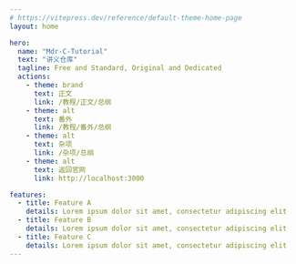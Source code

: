 ```yaml
---
# https://vitepress.dev/reference/default-theme-home-page
layout: home

hero:
  name: "Mdr-C-Tutorial"
  text: "讲义仓库"
  tagline: Free and Standard, Original and Dedicated
  actions:
    - theme: brand
      text: 正文
      link: /教程/正文/总纲
    - theme: alt
      text: 番外
      link: /教程/番外/总纲
    - theme: alt
      text: 杂项
      link: /杂项/总纲
    - theme: alt
      text: 返回官网
      link: http://localhost:3000

features:
  - title: Feature A
    details: Lorem ipsum dolor sit amet, consectetur adipiscing elit
  - title: Feature B
    details: Lorem ipsum dolor sit amet, consectetur adipiscing elit
  - title: Feature C
    details: Lorem ipsum dolor sit amet, consectetur adipiscing elit
---
```


